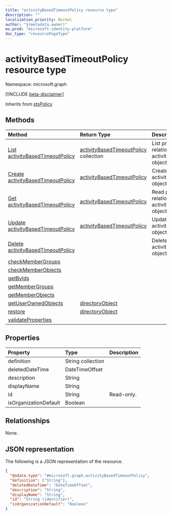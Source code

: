 ```yaml
---
title: "activityBasedTimeoutPolicy resource type"
description: ""
localization_priority: Normal
author: "$(metadata.owner)"
ms.prod: "microsoft-identity-platform"
doc_type: "resourcePageType"
---
```


# activityBasedTimeoutPolicy resource type

Namespace: microsoft.graph

[!INCLUDE [beta-disclaimer](../../includes/beta-disclaimer.md)]

Inherits from [stsPolicy](stspolicy.md)

## Methods

| Method                                                                           | Return Type                                                            | Description                                                                |
| :------------------------------------------------------------------------------- | :--------------------------------------------------------------------- | :------------------------------------------------------------------------- |
| [List activityBasedTimeoutPolicy](../api/activitybasedtimeoutpolicy-list.md)     | [activityBasedTimeoutPolicy](activityBasedTimeoutPolicy.md) collection | List properties and relationships of an activityBasedTimeoutPolicy object. |
| [Create activityBasedTimeoutPolicy](../api/activitybasedtimeoutpolicy-create.md) | [activityBasedTimeoutPolicy](activityBasedTimeoutPolicy.md)            | Create a new activityBasedTimeoutPolicy object.                            |
| [Get activityBasedTimeoutPolicy](../api/activitybasedtimeoutpolicy-get.md)       | [activityBasedTimeoutPolicy](activityBasedTimeoutPolicy.md)            | Read properties and relationships of an activityBasedTimeoutPolicy object. |
| [Update activityBasedTimeoutPolicy](../api/activitybasedtimeoutpolicy-update.md) | [activityBasedTimeoutPolicy](activityBasedTimeoutPolicy.md)            | Update the properties of an activityBasedTimeoutPolicy object.             |
| [Delete activityBasedTimeoutPolicy](../api/activitybasedtimeoutpolicy-delete.md) |                                                                        | Delete an activityBasedTimeoutPolicy object.                               |
| [checkMemberGroups](../api/activitybasedtimeoutpolicy-checkMemberGroups.md)      |                                                                        |                                                                            |
| [checkMemberObjects](../api/activitybasedtimeoutpolicy-checkMemberObjects.md)    |                                                                        |                                                                            |
| [getByIds](../api/activitybasedtimeoutpolicy-getByIds.md)                        |                                                                        |                                                                            |
| [getMemberGroups](../api/activitybasedtimeoutpolicy-getMemberGroups.md)          |                                                                        |                                                                            |
| [getMemberObjects](../api/activitybasedtimeoutpolicy-getMemberObjects.md)        |                                                                        |                                                                            |
| [getUserOwnedObjects](../api/activitybasedtimeoutpolicy-getUserOwnedObjects.md)  | [directoryObject](../resources/-directoryobject.md)                    |                                                                            |
| [restore](../api/activitybasedtimeoutpolicy-restore.md)                          | [directoryObject](../resources/-directoryobject.md)                    |                                                                            |
| [validateProperties](../api/activitybasedtimeoutpolicy-validateProperties.md)    |                                                                        |                                                                            |

## Properties

| Property              | Type              | Description |
| :-------------------- | :---------------- | :---------- |
| definition            | String collection |             |
| deletedDateTime       | DateTimeOffset    |             |
| description           | String            |             |
| displayName           | String            |             |
| id                    | String            | Read-only.  |
| isOrganizationDefault | Boolean           |             |

## Relationships

None.

## JSON representation

The following is a JSON representation of the resource.

<!-- {
  "blockType": "resource",
  "keyProperty": "id",
  "@odata.type": "microsoft.graph.activityBasedTimeoutPolicy",
  "baseType": "microsoft.graph.stsPolicy",
  "openType": False
}
-->

```json
{
  "@odata.type": "#microsoft.graph.activityBasedTimeoutPolicy",
  "definition": ["String"],
  "deletedDateTime": "DateTimeOffset",
  "description": "String",
  "displayName": "String",
  "id": "String (identifier)",
  "isOrganizationDefault": "Boolean"
}
```
